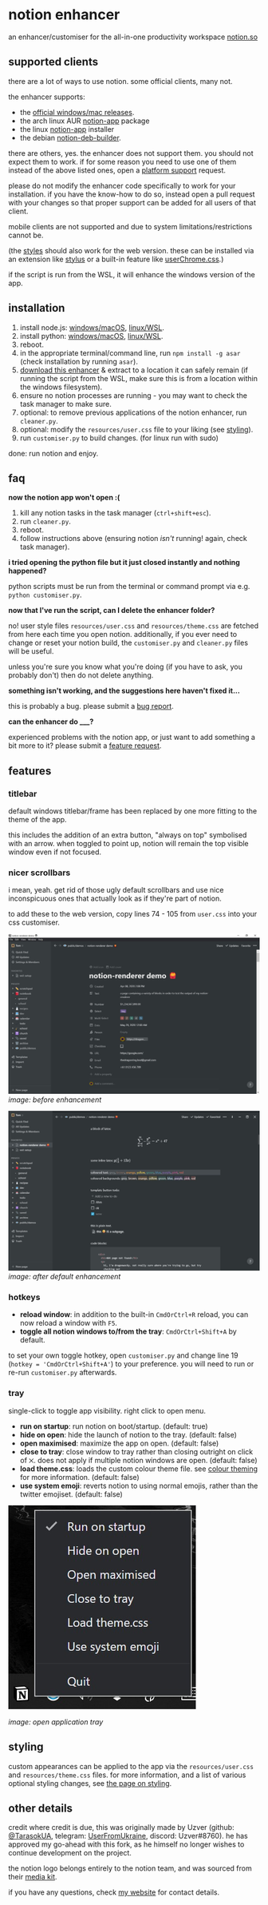 # notion enhancer

an enhancer/customiser for the all-in-one productivity workspace [notion.so](https://www.notion.so/)

## supported clients

there are a lot of ways to use notion. some official clients, many not.

the enhancer supports:

- the [official windows/mac releases](https://notion.so/desktop).
- the arch linux AUR [notion-app](https://aur.archlinux.org/packages/notion-app/) package
- the linux [notion-app](https://github.com/jaredallard/notion-app) installer
- the debian [notion-deb-builder](https://github.com/davidbailey00/notion-deb-builder/tree/229f2868e117e81858618783b83babd00c595000).

there are others, yes. the enhancer does not support them. you should not expect them to work.
if for some reason you need to use one of them instead of the above listed ones, open a
[platform support](https://github.com/dragonwocky/notion-enhancer/issues/new?assignees=&labels=enhancement&template=platform-support.md&title=) request.

please do not modify the enhancer code specifically to work for your installation.
if you have the know-how to do so, instead open a pull request with your changes
so that proper support can be added for all users of that client.

mobile clients are not supported and due to system limitations/restrictions cannot be.

(the [styles](#styling) should also work for the web version.
these can be installed via an extension like [stylus](https://chrome.google.com/webstore/detail/stylus/clngdbkpkpeebahjckkjfobafhncgmne?hl=en)
or a built-in feature like [userChrome.css](https://www.userchrome.org/).)

if the script is run from the WSL, it will enhance the windows version of the app.

## installation

1. install node.js: [windows/macOS](https://nodejs.org/en/download/), [linux/WSL](https://github.com/mklement0/n-install).
2. install python: [windows/macOS](https://www.python.org/downloads/), [linux/WSL](https://docs.python-guide.org/starting/install3/linux/).
3. reboot.
4. in the appropriate terminal/command line, run `npm install -g asar` (check installation by running `asar`).
5. [download this enhancer](https://github.com/dragonwocky/notion-enhancer/archive/master.zip) & extract
   to a location it can safely remain (if running the script from the WSL, make sure this is from a location within the windows filesystem).
6. ensure no notion processes are running - you may want to check the task manager to make sure.
7. optional: to remove previous applications of the notion enhancer, run `cleaner.py`.
8. optional: modify the `resources/user.css` file to your liking (see [styling](#styling)).
9. run `customiser.py` to build changes. (for linux run with sudo)

done: run notion and enjoy.

## faq

**now the notion app won't open :(**

1. kill any notion tasks in the task manager (`ctrl+shift+esc`).
2. run `cleaner.py`.
3. reboot.
4. follow instructions above (ensuring notion _isn't_ running! again, check task manager).

**i tried opening the python file but it just closed instantly and nothing happened?**

python scripts must be run from the terminal or command prompt via e.g. `python customiser.py`.

**now that I've run the script, can I delete the enhancer folder?**

no! user style files `resources/user.css` and `resources/theme.css` are fetched from here each time you open notion.
additionally, if you ever need to change or reset your notion build, the `customiser.py` and `cleaner.py` files will be useful.

unless you're sure you know what you're doing (if you have to ask, you probably don't) then do not delete anything.

**something isn't working, and the suggestions here haven't fixed it...**

this is probably a bug. please submit a
[bug report](https://github.com/dragonwocky/notion-enhancer/issues/new?assignees=&labels=bug&template=bug-report.md&title=).

**can the enhancer do \_\_\_?**

experienced problems with the notion app, or just want to add something a bit more to it? please submit a
[feature request](https://github.com/dragonwocky/notion-enhancer/issues/new?assignees=&labels=enhancement&template=feature-request.md&title=).

## features

### titlebar

default windows titlebar/frame has been replaced by one more fitting to the theme of the app.

this includes the addition of an extra button, "always on top"
symbolised with an arrow. when toggled to point up,
notion will remain the top visible window even if not focused.

### nicer scrollbars

i mean, yeah. get rid of those ugly default scrollbars and use nice inconspicuous
ones that actually look as if they're part of notion.

to add these to the web version, copy lines 74 - 105 from `user.css` into your css customiser.

![](screenshots/app-unenhanced.jpg)
_image: before enhancement_

![](screenshots/app-enhanced.jpg)
_image: after default enhancement_

### hotkeys

- **reload window**: in addition to the built-in `CmdOrCtrl+R` reload,
  you can now reload a window with `F5`.
- **toggle all notion windows to/from the tray**: `CmdOrCtrl+Shift+A` by default.

to set your own toggle hotkey, open `customiser.py` and change line 19 (`hotkey = 'CmdOrCtrl+Shift+A'`)
to your preference. you will need to run or re-run `customiser.py` afterwards.

### tray

single-click to toggle app visibility. right click to open menu.

- **run on startup**: run notion on boot/startup. (default: true)
- **hide on open**: hide the launch of notion to the tray. (default: false)
- **open maximised**: maximize the app on open. (default: false)
- **close to tray**: close window to tray rather than closing outright
  on click of `⨉`. does not apply if multiple notion windows are open. (default: false)
- **load theme.css**: loads the custom colour theme file.
  see [colour theming](STYLING.md#colour-theming) for more information. (default: false)
- **use system emoji**: reverts notion to using normal emojis, rather than the twitter emojiset. (default: false)

![](screenshots/app-tray.jpg)

_image: open application tray_

## styling

custom appearances can be applied to the app via the `resources/user.css` and `resources/theme.css` files. for more information,
and a list of various optional styling changes, see [the page on styling](STYLING.md).

## other details

credit where credit is due, this was originally made by Uzver (github: [@TarasokUA](https://github.com/TarasokUA),
telegram: [UserFromUkraine](https://t.me/UserFromUkraine), discord: Uzver#8760).
he has approved my go-ahead with this fork, as he himself no longer wishes to continue development on the project.

the notion logo belongs entirely to the notion team, and was sourced from their
[media kit](https://www.notion.so/Media-Kit-205535b1d9c4440497a3d7a2ac096286).

if you have any questions, check [my website](https://dragonwocky.me/) for contact details.
